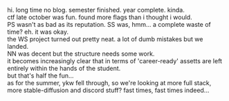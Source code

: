 hi. long time no blog. semester finished. year complete. kinda.  
ctf late october was fun. found more flags than i thought i would.  
PS wasn't as bad as its reputation. SS was, hmm... a complete waste of time? eh. it was okay.  
the WS project turned out pretty neat. a lot of dumb mistakes but we landed.  
NN was decent but the structure needs some work.  
it becomes increasingly clear that in terms of 'career-ready' assetts are left entirely within the hands of the student.  
but that's half the fun...  
as for the summer, ykw fell through, so we're looking at more full stack, more stable-diffusion and discord stuff?
fast times, fast times indeed...